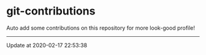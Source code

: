# git-contributions

Auto add some contributions on this repository for more look-good profile!

---

Update at 2020-02-17 22:53:38
